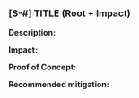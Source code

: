 ### [S-#] TITLE (Root + Impact)
**Description:**

**Impact:**

**Proof of Concept:**

**Recommended mitigation:**